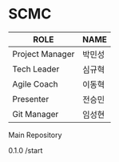 # SCMC
| ROLE | NAME |
|----------|-----|
| Project Manager | 박민성 |
| Tech Leader | 심규혁 |
| Agile Coach | 이동혁 |
| Presenter | 전승민 |
| Git Manager | 임성현 |

Main Repository

0.1.0 /start
